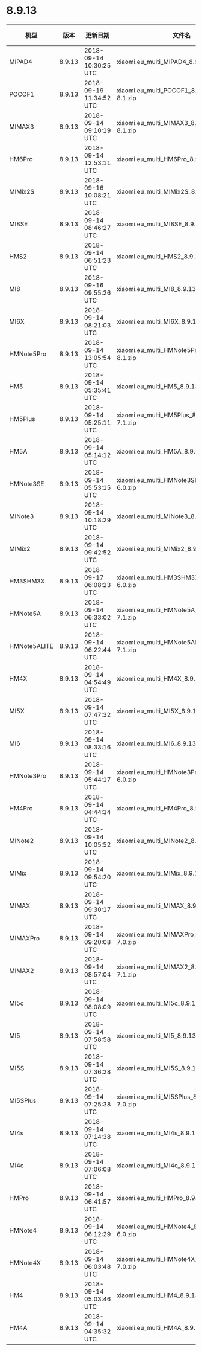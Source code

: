 # 8.9.13
| 机型 | 版本 | 更新日期 | 文件名 | 大小 | 下载链接 |
| ---- | ---- | ---- | ---- | ---- | ---- |
| MIPAD4 | 8.9.13 | 2018-09-14 10:30:25 UTC | xiaomi.eu_multi_MIPAD4_8.9.13_v10-8.1.zip | 1.5 GB | [SourceForge](https://sourceforge.net/projects/xiaomi-eu-multilang-miui-roms/files/xiaomi.eu/MIUI-WEEKLY-RELEASES/8.9.13/xiaomi.eu_multi_MIPAD4_8.9.13_v10-8.1.zip/download) |
| POCOF1 | 8.9.13 | 2018-09-19 11:34:52 UTC | xiaomi.eu_multi_POCOF1_8.9.13_v10-8.1.zip | 1.7 GB | [SourceForge](https://sourceforge.net/projects/xiaomi-eu-multilang-miui-roms/files/xiaomi.eu/MIUI-WEEKLY-RELEASES/8.9.13/xiaomi.eu_multi_POCOF1_8.9.13_v10-8.1.zip/download) |
| MIMAX3 | 8.9.13 | 2018-09-14 09:10:19 UTC | xiaomi.eu_multi_MIMAX3_8.9.13_v10-8.1.zip | 1.6 GB | [SourceForge](https://sourceforge.net/projects/xiaomi-eu-multilang-miui-roms/files/xiaomi.eu/MIUI-WEEKLY-RELEASES/8.9.13/xiaomi.eu_multi_MIMAX3_8.9.13_v10-8.1.zip/download) |
| HM6Pro | 8.9.13 | 2018-09-14 12:53:11 UTC | xiaomi.eu_multi_HM6Pro_8.9.13_v10-8.1.zip | 1.4 GB | [SourceForge](https://sourceforge.net/projects/xiaomi-eu-multilang-miui-roms/files/xiaomi.eu/MIUI-WEEKLY-RELEASES/8.9.13/xiaomi.eu_multi_HM6Pro_8.9.13_v10-8.1.zip/download) |
| MIMix2S | 8.9.13 | 2018-09-16 10:08:21 UTC | xiaomi.eu_multi_MIMix2S_8.9.13_v10-9.zip | 1.6 GB | [SourceForge](https://sourceforge.net/projects/xiaomi-eu-multilang-miui-roms/files/xiaomi.eu/MIUI-WEEKLY-RELEASES/8.9.13/xiaomi.eu_multi_MIMix2S_8.9.13_v10-9.zip/download) |
| MI8SE | 8.9.13 | 2018-09-14 08:46:27 UTC | xiaomi.eu_multi_MI8SE_8.9.13_v10-8.1.zip | 1.6 GB | [SourceForge](https://sourceforge.net/projects/xiaomi-eu-multilang-miui-roms/files/xiaomi.eu/MIUI-WEEKLY-RELEASES/8.9.13/xiaomi.eu_multi_MI8SE_8.9.13_v10-8.1.zip/download) |
| HMS2 | 8.9.13 | 2018-09-14 06:51:23 UTC | xiaomi.eu_multi_HMS2_8.9.13_v10-8.1.zip | 1.1 GB | [SourceForge](https://sourceforge.net/projects/xiaomi-eu-multilang-miui-roms/files/xiaomi.eu/MIUI-WEEKLY-RELEASES/8.9.13/xiaomi.eu_multi_HMS2_8.9.13_v10-8.1.zip/download) |
| MI8 | 8.9.13 | 2018-09-16 09:55:26 UTC | xiaomi.eu_multi_MI8_8.9.13_v10-9.zip | 1.5 GB | [SourceForge](https://sourceforge.net/projects/xiaomi-eu-multilang-miui-roms/files/xiaomi.eu/MIUI-WEEKLY-RELEASES/8.9.13/xiaomi.eu_multi_MI8_8.9.13_v10-9.zip/download) |
| MI6X | 8.9.13 | 2018-09-14 08:21:03 UTC | xiaomi.eu_multi_MI6X_8.9.13_v10-8.1.zip | 1.6 GB | [SourceForge](https://sourceforge.net/projects/xiaomi-eu-multilang-miui-roms/files/xiaomi.eu/MIUI-WEEKLY-RELEASES/8.9.13/xiaomi.eu_multi_MI6X_8.9.13_v10-8.1.zip/download) |
| HMNote5Pro | 8.9.13 | 2018-09-14 13:05:54 UTC | xiaomi.eu_multi_HMNote5Pro_8.9.13_v10-8.1.zip | 1.5 GB | [SourceForge](https://sourceforge.net/projects/xiaomi-eu-multilang-miui-roms/files/xiaomi.eu/MIUI-WEEKLY-RELEASES/8.9.13/xiaomi.eu_multi_HMNote5Pro_8.9.13_v10-8.1.zip/download) |
| HM5 | 8.9.13 | 2018-09-14 05:35:41 UTC | xiaomi.eu_multi_HM5_8.9.13_v10-7.1.zip | 1.3 GB | [SourceForge](https://sourceforge.net/projects/xiaomi-eu-multilang-miui-roms/files/xiaomi.eu/MIUI-WEEKLY-RELEASES/8.9.13/xiaomi.eu_multi_HM5_8.9.13_v10-7.1.zip/download) |
| HM5Plus | 8.9.13 | 2018-09-14 05:25:11 UTC | xiaomi.eu_multi_HM5Plus_8.9.13_v10-7.1.zip | 1.3 GB | [SourceForge](https://sourceforge.net/projects/xiaomi-eu-multilang-miui-roms/files/xiaomi.eu/MIUI-WEEKLY-RELEASES/8.9.13/xiaomi.eu_multi_HM5Plus_8.9.13_v10-7.1.zip/download) |
| HM5A | 8.9.13 | 2018-09-14 05:14:12 UTC | xiaomi.eu_multi_HM5A_8.9.13_v10-7.1.zip | 1.3 GB | [SourceForge](https://sourceforge.net/projects/xiaomi-eu-multilang-miui-roms/files/xiaomi.eu/MIUI-WEEKLY-RELEASES/8.9.13/xiaomi.eu_multi_HM5A_8.9.13_v10-7.1.zip/download) |
| HMNote3SE | 8.9.13 | 2018-09-14 05:53:15 UTC | xiaomi.eu_multi_HMNote3SE_8.9.13_v10-6.0.zip | 1.1 GB | [SourceForge](https://sourceforge.net/projects/xiaomi-eu-multilang-miui-roms/files/xiaomi.eu/MIUI-WEEKLY-RELEASES/8.9.13/xiaomi.eu_multi_HMNote3SE_8.9.13_v10-6.0.zip/download) |
| MINote3 | 8.9.13 | 2018-09-14 10:18:29 UTC | xiaomi.eu_multi_MINote3_8.9.13_v10-8.1.zip | 1.5 GB | [SourceForge](https://sourceforge.net/projects/xiaomi-eu-multilang-miui-roms/files/xiaomi.eu/MIUI-WEEKLY-RELEASES/8.9.13/xiaomi.eu_multi_MINote3_8.9.13_v10-8.1.zip/download) |
| MIMix2 | 8.9.13 | 2018-09-14 09:42:52 UTC | xiaomi.eu_multi_MIMix2_8.9.13_v10-8.0.zip | 1.5 GB | [SourceForge](https://sourceforge.net/projects/xiaomi-eu-multilang-miui-roms/files/xiaomi.eu/MIUI-WEEKLY-RELEASES/8.9.13/xiaomi.eu_multi_MIMix2_8.9.13_v10-8.0.zip/download) |
| HM3SHM3X | 8.9.13 | 2018-09-17 06:08:23 UTC | xiaomi.eu_multi_HM3SHM3X_8.9.13_v10-6.0.zip | 1.1 GB | [SourceForge](https://sourceforge.net/projects/xiaomi-eu-multilang-miui-roms/files/xiaomi.eu/MIUI-WEEKLY-RELEASES/8.9.13/xiaomi.eu_multi_HM3SHM3X_8.9.13_v10-6.0.zip/download) |
| HMNote5A | 8.9.13 | 2018-09-14 06:33:02 UTC | xiaomi.eu_multi_HMNote5A_8.9.13_v10-7.1.zip | 1.3 GB | [SourceForge](https://sourceforge.net/projects/xiaomi-eu-multilang-miui-roms/files/xiaomi.eu/MIUI-WEEKLY-RELEASES/8.9.13/xiaomi.eu_multi_HMNote5A_8.9.13_v10-7.1.zip/download) |
| HMNote5ALITE | 8.9.13 | 2018-09-14 06:22:44 UTC | xiaomi.eu_multi_HMNote5ALITE_8.9.13_v10-7.1.zip | 1.3 GB | [SourceForge](https://sourceforge.net/projects/xiaomi-eu-multilang-miui-roms/files/xiaomi.eu/MIUI-WEEKLY-RELEASES/8.9.13/xiaomi.eu_multi_HMNote5ALITE_8.9.13_v10-7.1.zip/download) |
| HM4X | 8.9.13 | 2018-09-14 04:54:49 UTC | xiaomi.eu_multi_HM4X_8.9.13_v10-7.1.zip | 1.3 GB | [SourceForge](https://sourceforge.net/projects/xiaomi-eu-multilang-miui-roms/files/xiaomi.eu/MIUI-WEEKLY-RELEASES/8.9.13/xiaomi.eu_multi_HM4X_8.9.13_v10-7.1.zip/download) |
| MI5X | 8.9.13 | 2018-09-14 07:47:32 UTC | xiaomi.eu_multi_MI5X_8.9.13_v10-7.1.zip | 1.3 GB | [SourceForge](https://sourceforge.net/projects/xiaomi-eu-multilang-miui-roms/files/xiaomi.eu/MIUI-WEEKLY-RELEASES/8.9.13/xiaomi.eu_multi_MI5X_8.9.13_v10-7.1.zip/download) |
| MI6 | 8.9.13 | 2018-09-14 08:33:16 UTC | xiaomi.eu_multi_MI6_8.9.13_v10-8.0.zip | 1.5 GB | [SourceForge](https://sourceforge.net/projects/xiaomi-eu-multilang-miui-roms/files/xiaomi.eu/MIUI-WEEKLY-RELEASES/8.9.13/xiaomi.eu_multi_MI6_8.9.13_v10-8.0.zip/download) |
| HMNote3Pro | 8.9.13 | 2018-09-14 05:44:17 UTC | xiaomi.eu_multi_HMNote3Pro_8.9.13_v10-6.0.zip | 1.0 GB | [SourceForge](https://sourceforge.net/projects/xiaomi-eu-multilang-miui-roms/files/xiaomi.eu/MIUI-WEEKLY-RELEASES/8.9.13/xiaomi.eu_multi_HMNote3Pro_8.9.13_v10-6.0.zip/download) |
| HM4Pro | 8.9.13 | 2018-09-14 04:44:34 UTC | xiaomi.eu_multi_HM4Pro_8.9.13_v10-6.0.zip | 1.1 GB | [SourceForge](https://sourceforge.net/projects/xiaomi-eu-multilang-miui-roms/files/xiaomi.eu/MIUI-WEEKLY-RELEASES/8.9.13/xiaomi.eu_multi_HM4Pro_8.9.13_v10-6.0.zip/download) |
| MINote2 | 8.9.13 | 2018-09-14 10:05:52 UTC | xiaomi.eu_multi_MINote2_8.9.13_v10-8.0.zip | 1.4 GB | [SourceForge](https://sourceforge.net/projects/xiaomi-eu-multilang-miui-roms/files/xiaomi.eu/MIUI-WEEKLY-RELEASES/8.9.13/xiaomi.eu_multi_MINote2_8.9.13_v10-8.0.zip/download) |
| MIMix | 8.9.13 | 2018-09-14 09:54:20 UTC | xiaomi.eu_multi_MIMix_8.9.13_v10-8.0.zip | 1.4 GB | [SourceForge](https://sourceforge.net/projects/xiaomi-eu-multilang-miui-roms/files/xiaomi.eu/MIUI-WEEKLY-RELEASES/8.9.13/xiaomi.eu_multi_MIMix_8.9.13_v10-8.0.zip/download) |
| MIMAX | 8.9.13 | 2018-09-14 09:30:17 UTC | xiaomi.eu_multi_MIMAX_8.9.13_v10-7.0.zip | 1.2 GB | [SourceForge](https://sourceforge.net/projects/xiaomi-eu-multilang-miui-roms/files/xiaomi.eu/MIUI-WEEKLY-RELEASES/8.9.13/xiaomi.eu_multi_MIMAX_8.9.13_v10-7.0.zip/download) |
| MIMAXPro | 8.9.13 | 2018-09-14 09:20:08 UTC | xiaomi.eu_multi_MIMAXPro_8.9.13_v10-7.0.zip | 1.2 GB | [SourceForge](https://sourceforge.net/projects/xiaomi-eu-multilang-miui-roms/files/xiaomi.eu/MIUI-WEEKLY-RELEASES/8.9.13/xiaomi.eu_multi_MIMAXPro_8.9.13_v10-7.0.zip/download) |
| MIMAX2 | 8.9.13 | 2018-09-14 08:57:04 UTC | xiaomi.eu_multi_MIMAX2_8.9.13_v10-7.1.zip | 1.3 GB | [SourceForge](https://sourceforge.net/projects/xiaomi-eu-multilang-miui-roms/files/xiaomi.eu/MIUI-WEEKLY-RELEASES/8.9.13/xiaomi.eu_multi_MIMAX2_8.9.13_v10-7.1.zip/download) |
| MI5c | 8.9.13 | 2018-09-14 08:08:09 UTC | xiaomi.eu_multi_MI5c_8.9.13_v10-7.1.zip | 1.1 GB | [SourceForge](https://sourceforge.net/projects/xiaomi-eu-multilang-miui-roms/files/xiaomi.eu/MIUI-WEEKLY-RELEASES/8.9.13/xiaomi.eu_multi_MI5c_8.9.13_v10-7.1.zip/download) |
| MI5 | 8.9.13 | 2018-09-14 07:58:58 UTC | xiaomi.eu_multi_MI5_8.9.13_v10-8.0.zip | 1.4 GB | [SourceForge](https://sourceforge.net/projects/xiaomi-eu-multilang-miui-roms/files/xiaomi.eu/MIUI-WEEKLY-RELEASES/8.9.13/xiaomi.eu_multi_MI5_8.9.13_v10-8.0.zip/download) |
| MI5S | 8.9.13 | 2018-09-14 07:36:28 UTC | xiaomi.eu_multi_MI5S_8.9.13_v10-7.0.zip | 1.3 GB | [SourceForge](https://sourceforge.net/projects/xiaomi-eu-multilang-miui-roms/files/xiaomi.eu/MIUI-WEEKLY-RELEASES/8.9.13/xiaomi.eu_multi_MI5S_8.9.13_v10-7.0.zip/download) |
| MI5SPlus | 8.9.13 | 2018-09-14 07:25:38 UTC | xiaomi.eu_multi_MI5SPlus_8.9.13_v10-7.0.zip | 1.3 GB | [SourceForge](https://sourceforge.net/projects/xiaomi-eu-multilang-miui-roms/files/xiaomi.eu/MIUI-WEEKLY-RELEASES/8.9.13/xiaomi.eu_multi_MI5SPlus_8.9.13_v10-7.0.zip/download) |
| MI4s | 8.9.13 | 2018-09-14 07:14:38 UTC | xiaomi.eu_multi_MI4s_8.9.13_v10-7.0.zip | 1.0 GB | [SourceForge](https://sourceforge.net/projects/xiaomi-eu-multilang-miui-roms/files/xiaomi.eu/MIUI-WEEKLY-RELEASES/8.9.13/xiaomi.eu_multi_MI4s_8.9.13_v10-7.0.zip/download) |
| MI4c | 8.9.13 | 2018-09-14 07:06:08 UTC | xiaomi.eu_multi_MI4c_8.9.13_v10-7.0.zip | 1.0 GB | [SourceForge](https://sourceforge.net/projects/xiaomi-eu-multilang-miui-roms/files/xiaomi.eu/MIUI-WEEKLY-RELEASES/8.9.13/xiaomi.eu_multi_MI4c_8.9.13_v10-7.0.zip/download) |
| HMPro | 8.9.13 | 2018-09-14 06:41:57 UTC | xiaomi.eu_multi_HMPro_8.9.13_v10-6.0.zip | 1.1 GB | [SourceForge](https://sourceforge.net/projects/xiaomi-eu-multilang-miui-roms/files/xiaomi.eu/MIUI-WEEKLY-RELEASES/8.9.13/xiaomi.eu_multi_HMPro_8.9.13_v10-6.0.zip/download) |
| HMNote4 | 8.9.13 | 2018-09-14 06:12:29 UTC | xiaomi.eu_multi_HMNote4_8.9.13_v10-6.0.zip | 1.1 GB | [SourceForge](https://sourceforge.net/projects/xiaomi-eu-multilang-miui-roms/files/xiaomi.eu/MIUI-WEEKLY-RELEASES/8.9.13/xiaomi.eu_multi_HMNote4_8.9.13_v10-6.0.zip/download) |
| HMNote4X | 8.9.13 | 2018-09-14 06:03:48 UTC | xiaomi.eu_multi_HMNote4X_8.9.13_v10-7.0.zip | 1.3 GB | [SourceForge](https://sourceforge.net/projects/xiaomi-eu-multilang-miui-roms/files/xiaomi.eu/MIUI-WEEKLY-RELEASES/8.9.13/xiaomi.eu_multi_HMNote4X_8.9.13_v10-7.0.zip/download) |
| HM4 | 8.9.13 | 2018-09-14 05:03:46 UTC | xiaomi.eu_multi_HM4_8.9.13_v10-6.0.zip | 1.1 GB | [SourceForge](https://sourceforge.net/projects/xiaomi-eu-multilang-miui-roms/files/xiaomi.eu/MIUI-WEEKLY-RELEASES/8.9.13/xiaomi.eu_multi_HM4_8.9.13_v10-6.0.zip/download) |
| HM4A | 8.9.13 | 2018-09-14 04:35:32 UTC | xiaomi.eu_multi_HM4A_8.9.13_v10-6.0.zip | 1.1 GB | [SourceForge](https://sourceforge.net/projects/xiaomi-eu-multilang-miui-roms/files/xiaomi.eu/MIUI-WEEKLY-RELEASES/8.9.13/xiaomi.eu_multi_HM4A_8.9.13_v10-6.0.zip/download) |
